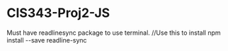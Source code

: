 # CIS343-Proj2-JS
Must have readlinesync package to use terminal.
//Use this to install
npm install --save readline-sync 
